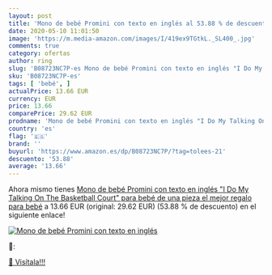 ```yaml
---
layout: post
title: 'Mono de bebé Promini con texto en inglés al 53.88 % de descuento'
date: 2020-05-10 11:01:50
image: 'https://m.media-amazon.com/images/I/419ex9TGtkL._SL400_.jpg'
comments: true
category: ofertas
author: ring
slug: 'B08723NC7P-es Mono de bebé Promini con texto en inglés "I Do My Talking...'
sku: 'B08723NC7P-es'
tags: [ 'bebé', ]
actualPrice: 13.66 EUR
currency: EUR
price: 13.66
comparePrice: 29.62 EUR
prodname: 'Mono de bebé Promini con texto en inglés "I Do My Talking On The Basketball Court" para bebé  de una pieza  el mejor regalo para bebé'
country: 'es'
flag: '🇪🇸'
brand: ''
buyurl: 'https://www.amazon.es/dp/B08723NC7P/?tag=tolees-21'
descuento: '53.88'
average: '13.66'
---
```


Ahora mismo tienes [Mono de bebé Promini con texto en inglés "I Do My Talking On The Basketball Court" para bebé  de una pieza  el mejor regalo para bebé](https://www.amazon.es/dp/B08723NC7P/?tag=tolees-21) a 13.66 EUR (original: 29.62 EUR) (53.88 %  de descuento) en el siguiente enlace!

[![Mono de bebé Promini con texto en inglés](https://m.media-amazon.com/images/I/419ex9TGtkL._SL400_.jpg)](https://www.amazon.es/dp/B08723NC7P/?tag=tolees-21)

🔎:


[🛒 Visítala!!!](https://www.amazon.es/dp/B08723NC7P/?tag=tolees-21)
